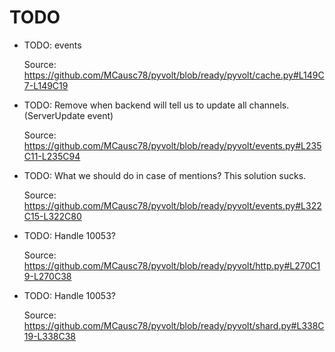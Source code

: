 # TODO

* TODO: events

  Source: https://github.com/MCausc78/pyvolt/blob/ready/pyvolt/cache.py#L149C7-L149C19

* TODO: Remove when backend will tell us to update all channels. (ServerUpdate event)

  Source: https://github.com/MCausc78/pyvolt/blob/ready/pyvolt/events.py#L235C11-L235C94

* TODO: What we should do in case of mentions? This solution sucks.

  Source: https://github.com/MCausc78/pyvolt/blob/ready/pyvolt/events.py#L322C15-L322C80

* TODO: Handle 10053?

  Source: https://github.com/MCausc78/pyvolt/blob/ready/pyvolt/http.py#L270C19-L270C38

* TODO: Handle 10053?

  Source: https://github.com/MCausc78/pyvolt/blob/ready/pyvolt/shard.py#L338C19-L338C38

